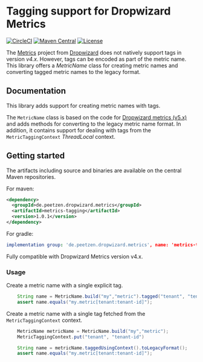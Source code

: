 # Tagging support for Dropwizard Metrics
[![CircleCI](https://img.shields.io/circleci/build/gh/peetzen/dropwizard-metrics-tagging)](https://circleci.com/gh/peetzen/dropwizard-metrics-tagging)
[![Maven Central](https://img.shields.io/maven-central/v/de.peetzen.dropwizard.metrics/metrics-tagging)](https://search.maven.org/artifact/de.peetzen.dropwizard/dropwizard-metrics-tagging)
[![License](https://img.shields.io/github/license/peetzen/dropwizard-metrics-tagging)](http://www.apache.org/licenses/LICENSE-2.0.html)

The [Metrics](https://metrics.dropwizard.io/) project from [Dropwizard](https://www.dropwizard.io/) does not natively 
support tags in version *v4.x*. However, tags can be encoded as part of the metric name. 
This library offers a _MetricName_ class for creating metric names and converting tagged metric names to the legacy format.

## Documentation
This library adds support for creating metric names with tags.
 
The `MetricName` class is based on the code for [Dropwizard metrics (v5.x)](https://github.com/dropwizard/metrics/blob/release/5.0.x/metrics-core/src/main/java/io/dropwizard/metrics5/MetricName.java) 
and adds methods for converting to the legacy metric name format. 
In addition, it contains support for dealing with tags from the `MetricTaggingContext` _ThreadLocal_ context.

## Getting started
The artifacts including source and binaries are available on the central Maven repositories.

For maven: 
```xml
<dependency>
  <groupId>de.peetzen.dropwizard.metrics</groupId>
  <artifactId>metrics-tagging</artifactId>
  <version>1.0.1</version>
</dependency>
```

For gradle:
```yaml
implementation group: 'de.peetzen.dropwizard.metrics', name: 'metrics-tagging', version: '1.0.1'
```

Fully compatible with Dropwizard Metrics version v4.x.

### Usage

Create a metric name with a single explicit tag.
```java
    String name = MetricName.build("my","metric").tagged("tenant", "tenant-id").toLegacyFormat();
    assert name.equals("my.metric[tenant:tenant-id]");
```

Create a metric name with a single tag fetched from the `MetricTaggingContext` context.
```java
    MetricName metricName = MetricName.build("my","metric");
    MetricTaggingContext.put("tenant", "tenant-id")

    String name = metricName.taggedUsingContext().toLegacyFormat();
    assert name.equals("my.metric[tenant:tenant-id]");
```

